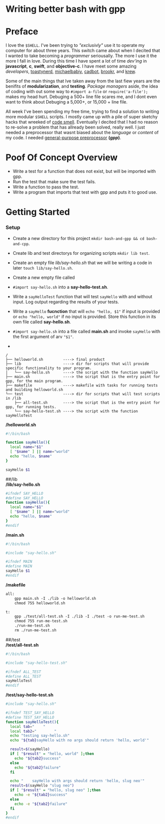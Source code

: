 Writing better bash with gpp
============================

# Preface
I love the `$SHELL`. I've been trying to _"exclusivly"_ use it to operate my computer for about three years. This switch came about when I decited that I wanted to take becoming a _programmer_ seriousally. The more I use it the more I fall in love. During this time I have spent a lot of time _dev'ing_  in **javascript**, **c**, **swift**, and **objective-c**. I have meet some amazing _developers_, [toastynerd](https://github.com/toastynerd), [michaelbabiy](https://github.com/michaelbabiy), [cadbot](https://github.com/cadbot), [brookr](https://github.com/brookr), and [krew](https://github.com/slugbyte/following).  
  
Some of the main things that Ive taken away from the last fiew years are the benifits of **modularization**, and **testing**. _Package managers_ aside, the idea of coding with out some way to `#import a-file` or `require('a-file');` makes my head hurt. Debuging a 500+ line file scares me, and I dont even want to think about Debuging a 5,000+, or 15,000 + line file.   
  
All week I've been spending my free time, trying to find a solution to writing more modular `$SHELL` scripts. I mostly came up with a pile of super sketchy hacks that wreeked of [code smell](https://en.wikipedia.org/wiki/Code_smell). Eventually I decited that I had no reason to re-solve a problem that has allready been solved, really well. I just needed a preprocessor that wasnt biased about the _language_ or _content_ of my code. I needed [general-purpose preprocessor](http://en.nothingisreal.com/wiki/GPP) **(_gpp_)**. 

# Poof Of Concept Overview
* Write a test for a function that does not exist, but will be imported with gpp.
* Run the test that make sure the test fails.
* Write a function to pass the test.
* Write a program that imports that test with gpp and puts it to good use.

# Getting Started
### Setup
* Create a new directory for this project `mkdir bash-and-gpp && cd bash-and-cpp`.
* Create lib and test directorys for organizing scripts   `mkdir lib test`.  
* Create an empty file _lib/say-hello.sh_ that we will be writing a code in later  `touch lib/say-hello.sh`.  
* Create a new empty file called 
* `#import say-hello.sh` into a **say-hello-test.sh**.
* Write a `sayHelloTest` function that will test `sayHello` with and without input. Log output regarding the results of your tests.
* Write a `sayHello` **fucnction** that will `echo "hello, $1"` if input is provided or `echo "hello, world"` if no input is provided. Store this function in its own file called **say-hello.sh**. 

* `#import say-hello.sh` into a file called **main.sh** and invoke `sayHello` with the first argument of arv `"$1"`.
* 

```
/
├── helloworld.sh         ----> final product
├── lib                   ----> dir for scripts that will provide specific functionality to your program. 
│   └── say-hello.sh      ----> the script with the function sayHello 
├── main.sh               ----> the script that is the entry point for gpp, for the main program.
├── makefile              ----> makefile with tasks for running tests and building helloworld.sh
└── test                  ----> dir for scripts that will test scripts in /lib
    ├── all-test.sh       ----> the script that is the entry point for gpp, for running tests.
    └── say-hello-test.sh ----> the script with the function sayHelloTest
```
  
**/helloworld.sh**  
``` sh  
#!/bin/bash

function sayHello(){
  local name="$1"
  [ "$name" ] || name="world"
  echo "hello, $name"
}

sayHello $1
```  
##/lib  
**/lib/say-hello.sh**  
``` sh  
#ifndef SAY_HELLO
#define SAY_HELLO
function sayHello(){
  local name="$1"
  [ "$name" ] || name="world"
  echo "hello, $name"
}
#endif
```  
**/main.sh**  
``` sh  
#!/bin/bash

#include "say-hello.sh"

#ifndef MAIN
#define MAIN
sayHello $1
#endif
```  
**/makefile**  
``` txt  
all:
	gpp main.sh -I ./lib -o helloworld.sh
	chmod 755 helloworld.sh

t: 
	gpp ./test/all-test.sh -I ./lib -I ./test -o run-me-test.sh
	chmod 755 run-me-test.sh
	./run-me-test.sh
	rm ./run-me-test.sh
```  
##/test  
**/test/all-test.sh**  
``` sh  
#!/bin/bash

#include "say-hello-test.sh"

#ifndef ALL_TEST
#define ALL_TEST
sayHelloTest
#endif
```  
**/test/say-hello-test.sh**  
``` sh  
#include "say-hello.sh"

#ifndef TEST_SAY_HELLO
#define TEST_SAY_HELLO
function sayHelloTest(){
  local tab="    "
  local tab2="        "
  echo "testing say-hello.sh"
  echo "${tab}sayHello with no args should return 'hello, world'"

  result=$(sayHello)  
  if [ "$result" = "hello, world" ];then 
    echo "${tab2}success"
  else 
    echo "${tab2}failure"
  fi

  echo "    sayHello with args should return 'hello, slug neo'"
  result=$(sayHello "slug neo")  
  if [ "$result" = "hello, slug neo" ];then 
    echo -e "${tab2}success"
  else 
    echo -e "${tab2}failure"
  fi
}
#endif
```  
